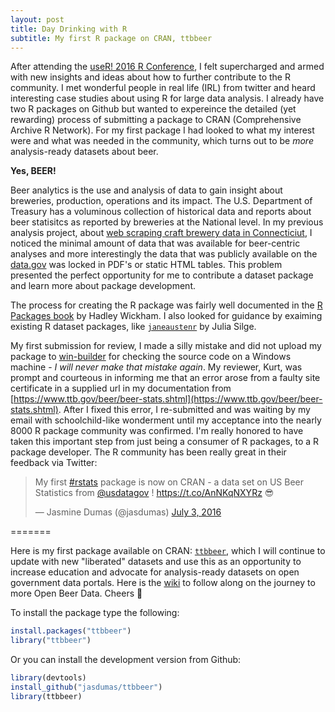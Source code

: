 ```yaml
---
layout: post
title: Day Drinking with R
subtitle: My first R package on CRAN, ttbbeer
---
```


After attending the [useR! 2016 R Conference](http://user2016.org/), I felt supercharged and armed with new insights and ideas about how to further contribute to the R community. I met wonderful people in real life (IRL) from twitter and heard interesting case studies about using R for large data analysis. I already have two R packages on Github but wanted to expereince the detailed (yet rewarding) process of submitting a package to CRAN (Comprehensive Archive R Network). For my first package I had looked to what my interest were and what was needed in the community, which turns out to be *more* analysis-ready datasets about beer. 

**Yes, BEER!** 

Beer analytics is the use and analysis of data to gain insight about breweries, production, operations and its impact. The U.S. Department of Treasury has a voluminous collection of historical data and reports about beer statisitcs as reported by breweries at the National level. In my previous analysis project, about [web scraping craft brewery data in Connecticiut](http://trendct.org/2016/03/18/tutorial-web-scraping-and-mapping-breweries-with-import-io-and-r/), I noticed the minimal amount of data that was available for beer-centric analyses and more interestingly the data that was publicly available on the [data.gov](data.gov) was locked in PDF's or static HTML tables. This problem presented the perfect opportunity for me to contribute a dataset package and learn more about package development.

The process for creating the R package was fairly well documented in the [R Packages book](http://r-pkgs.had.co.nz/) by Hadley Wickham. I also looked for guidance by exaiming existing R dataset packages, like [`janeaustenr`](https://github.com/juliasilge/janeaustenr) by Julia Silge. 

My first submission for review, I made a silly mistake and did not upload my package to [win-builder](http://win-builder.r-project.org/) for checking the source code on a Windows machine - *I will never make that mistake again*. My reviewer, Kurt, was prompt and courteous in informing me that an error arose from a faulty site certificate in a supplied url in my documentation from [https://www.ttb.gov/beer/beer-stats.shtml](https://www.ttb.gov/beer/beer-stats.shtml). After I fixed this error, I re-submitted and was waiting by my email with schoolchild-like wonderment until my acceptance into the nearly 8000 R package community was confirmed. I'm really honored to have taken this important step from just being a consumer of R packages, to a R package developer. The R community has been really great in their feedback via Twitter:

<blockquote class="twitter-tweet" data-lang="en"><p lang="en" dir="ltr">My first <a href="https://twitter.com/hashtag/rstats?src=hash">#rstats</a> package is now on CRAN - a data set on US Beer Statistics from <a href="https://twitter.com/usdatagov">@usdatagov</a> ! <a href="https://t.co/AnNKqNXYRz">https://t.co/AnNKqNXYRz</a> 😎</p>&mdash; Jasmine Dumas (@jasdumas) <a href="https://twitter.com/jasdumas/status/749636903217995776">July 3, 2016</a></blockquote>
<script async src="//platform.twitter.com/widgets.js" charset="utf-8"></script>

=======

Here is my first package available on CRAN: [`ttbbeer`](http://cran.us.r-project.org/web/packages/ttbbeer/index.html), which I will continue to update with new "liberated" datasets and use this as an opportunity to increase education and advocate for analysis-ready datasets on open government data portals. Here is the [wiki](https://github.com/jasdumas/ttbbeer/wiki) to follow along on the journey to more Open Beer Data. Cheers :beers:



To install the package type the following:

```r
install.packages("ttbbeer")
library("ttbbeer")
```

Or you can install the development version from Github:
```r
library(devtools)
install_github("jasdumas/ttbbeer")
library(ttbbeer)
```
